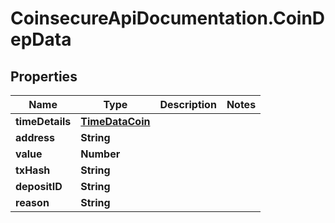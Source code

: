 # CoinsecureApiDocumentation.CoinDepData

## Properties
Name | Type | Description | Notes
------------ | ------------- | ------------- | -------------
**timeDetails** | [**TimeDataCoin**](TimeDataCoin.md) |  | 
**address** | **String** |  | 
**value** | **Number** |  | 
**txHash** | **String** |  | 
**depositID** | **String** |  | 
**reason** | **String** |  | 


